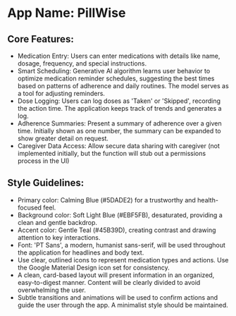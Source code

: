 # **App Name**: PillWise

## Core Features:

- Medication Entry: Users can enter medications with details like name, dosage, frequency, and special instructions.
- Smart Scheduling: Generative AI algorithm learns user behavior to optimize medication reminder schedules, suggesting the best times based on patterns of adherence and daily routines. The model serves as a tool for adjusting reminders.
- Dose Logging: Users can log doses as 'Taken' or 'Skipped', recording the action time. The application keeps track of trends and generates a log.
- Adherence Summaries: Present a summary of adherence over a given time. Initially shown as one number, the summary can be expanded to show greater detail on request.
- Caregiver Data Access: Allow secure data sharing with caregiver (not implemented initially, but the function will stub out a permissions process in the UI)

## Style Guidelines:

- Primary color: Calming Blue (#5DADE2) for a trustworthy and health-focused feel.
- Background color: Soft Light Blue (#EBF5FB), desaturated, providing a clean and gentle backdrop.
- Accent color: Gentle Teal (#45B39D), creating contrast and drawing attention to key interactions.
- Font: 'PT Sans', a modern, humanist sans-serif, will be used throughout the application for headlines and body text.
- Use clear, outlined icons to represent medication types and actions. Use the Google Material Design icon set for consistency.
- A clean, card-based layout will present information in an organized, easy-to-digest manner. Content will be clearly divided to avoid overwhelming the user.
- Subtle transitions and animations will be used to confirm actions and guide the user through the app. A minimalist style should be maintained.